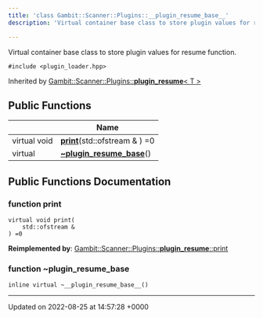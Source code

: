 ```yaml
---
title: 'class Gambit::Scanner::Plugins::__plugin_resume_base__'
description: 'Virtual container base class to store plugin values for resume function. '

---
```









Virtual container base class to store plugin values for resume function. 


`#include <plugin_loader.hpp>`

Inherited by [Gambit::Scanner::Plugins::__plugin_resume__< T >](/documentation/code/classes/classgambit_1_1scanner_1_1plugins_1_1____plugin__resume____/)

## Public Functions

|                | Name           |
| -------------- | -------------- |
| virtual void | **[print](/documentation/code/classes/classgambit_1_1scanner_1_1plugins_1_1____plugin__resume__base____/#function-print)**(std::ofstream & ) =0 |
| virtual | **[~__plugin_resume_base__](/documentation/code/classes/classgambit_1_1scanner_1_1plugins_1_1____plugin__resume__base____/#function--plugin-resume-base)**() |

## Public Functions Documentation

### function print

```
virtual void print(
    std::ofstream & 
) =0
```


**Reimplemented by**: [Gambit::Scanner::Plugins::__plugin_resume__::print](/documentation/code/classes/classgambit_1_1scanner_1_1plugins_1_1____plugin__resume____/#function-print)


### function ~__plugin_resume_base__

```
inline virtual ~__plugin_resume_base__()
```


-------------------------------

Updated on 2022-08-25 at 14:57:28 +0000